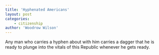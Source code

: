 ```yaml
---
title: 'Hyphenated Americans'
layout: post
categories:
    - citizenship
author: 'Woodrow Wilson'
---
```


Any man who carries a hyphen about with him carries a dagger that he is ready to plunge into the vitals of this Republic whenever he gets ready.